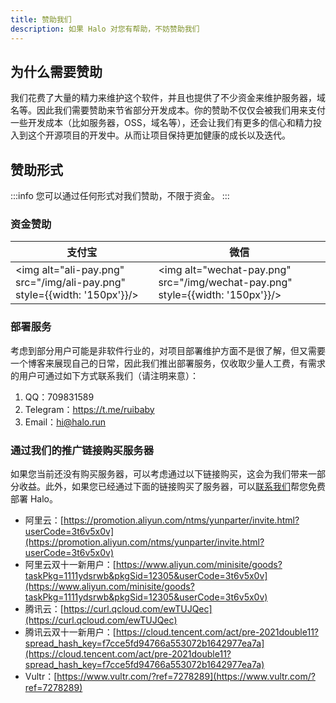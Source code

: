 ```yaml
---
title: 赞助我们
description: 如果 Halo 对您有帮助，不妨赞助我们
---
```


## 为什么需要赞助

我们花费了大量的精力来维护这个软件，并且也提供了不少资金来维护服务器，域名等。因此我们需要赞助来节省部分开发成本。你的赞助不仅仅会被我们用来支付一些开发成本（比如服务器，OSS，域名等），还会让我们有更多的信心和精力投入到这个开源项目的开发中。从而让项目保持更加健康的成长以及迭代。

## 赞助形式

:::info
您可以通过任何形式对我们赞助，不限于资金。
:::

### 资金赞助

| 支付宝 | 微信 |
| ------ | ---- |
|   <img alt="ali-pay.png" src="/img/ali-pay.png" style={{width: '150px'}}/>     |   <img alt="wechat-pay.png" src="/img/wechat-pay.png" style={{width: '150px'}}/>   |

### 部署服务

考虑到部分用户可能是非软件行业的，对项目部署维护方面不是很了解，但又需要一个博客来展现自己的日常，因此我们推出部署服务，仅收取少量人工费，有需求的用户可通过如下方式联系我们（请注明来意）：

1. QQ：709831589
2. Telegram：https://t.me/ruibaby
2. Email：[hi@halo.run](mailto:hi@halo.run)

### 通过我们的推广链接购买服务器

如果您当前还没有购买服务器，可以考虑通过以下链接购买，这会为我们带来一部分收益。此外，如果您已经通过下面的链接购买了服务器，可以[联系我们](mailto:hi@halo.run)帮您免费部署 Halo。

- 阿里云：[https://promotion.aliyun.com/ntms/yunparter/invite.html?userCode=3t6v5x0v](https://promotion.aliyun.com/ntms/yunparter/invite.html?userCode=3t6v5x0v)
- 阿里云双十一新用户：[https://www.aliyun.com/minisite/goods?taskPkg=1111ydsrwb&pkgSid=12305&userCode=3t6v5x0v](https://www.aliyun.com/minisite/goods?taskPkg=1111ydsrwb&pkgSid=12305&userCode=3t6v5x0v)
- 腾讯云：[https://curl.qcloud.com/ewTUJQec](https://curl.qcloud.com/ewTUJQec)
- 腾讯云双十一新用户：[https://cloud.tencent.com/act/pre-2021double11?spread_hash_key=f7cce5fd94766a553072b1642977ea7a](https://cloud.tencent.com/act/pre-2021double11?spread_hash_key=f7cce5fd94766a553072b1642977ea7a)
- Vultr：[https://www.vultr.com/?ref=7278289](https://www.vultr.com/?ref=7278289)

